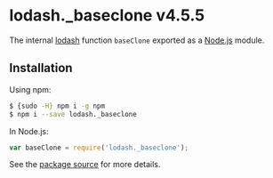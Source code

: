 # lodash._baseclone v4.5.5

The internal [lodash](https://lodash.com/) function `baseClone` exported as a [Node.js](https://nodejs.org/) module.

## Installation

Using npm:
```bash
$ {sudo -H} npm i -g npm
$ npm i --save lodash._baseclone
```

In Node.js:
```js
var baseClone = require('lodash._baseclone');
```

See the [package source](https://github.com/lodash/lodash/blob/4.5.5-npm-packages/lodash._baseclone) for more details.

